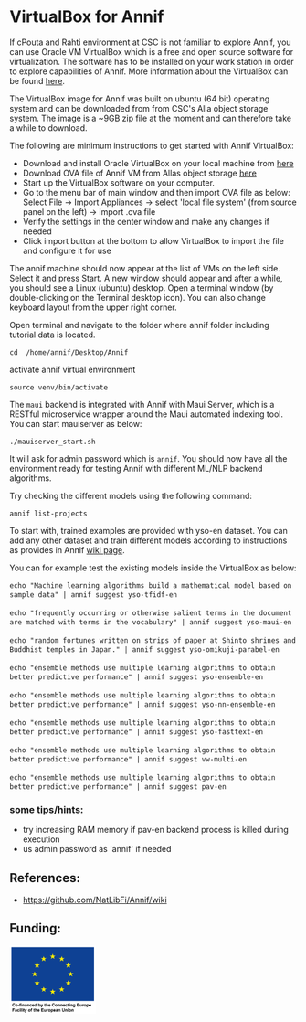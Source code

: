#  VirtualBox for Annif

If cPouta and Rahti environment at CSC is not familiar to explore Annif, you can use Oracle VM VirtualBox which is a free and  open source software for virtualization. The software  has to be installed on your work station in order to explore capabilities of Annif. More information about the VirtualBox can be found [here](https://www.virtualbox.org/manual/ch01.html).

The  VirtualBox image for Annif was built on ubuntu (64 bit) operating system and  can be downloaded from  from CSC's Alla object storage system. The image is a ~9GB zip file at the moment and can therefore take a while to download.

The following are minimum instructions to get started with Annif VirtualBox:

- Download and install Oracle VirtualBox on your local machine
  from [here](https://www.virtualbox.org/wiki/Downloads)
- Download OVA file of Annif VM from Allas object storage [here](www)
- Start up the VirtualBox software on your computer.
- Go to the menu bar of main window and then import OVA file as below: Select File -> Import Appliances -> select 'local file system' (from source panel on the left) -> import .ova file
- Verify the settings in the center window and make any changes if needed
- Click import button at the bottom to allow VirtualBox to import the file and configure it for use

The annif machine should now appear at the list of VMs on the left side. Select it and press Start. A new window should appear and after a while, you should see a Linux (ubuntu) desktop. Open a terminal window (by double-clicking on the Terminal desktop icon). You can also change keyboard layout from the upper right corner.

Open terminal and navigate to the folder where annif folder including tutorial data is located.

```
cd  /home/annif/Desktop/Annif
```
activate annif virtual environment

```
source venv/bin/activate

```
The `maui` backend is integrated with Annif with Maui Server, which is a RESTful microservice wrapper around the Maui automated indexing tool. You can start mauiserver as below:

```
./mauiserver_start.sh

```
It will ask for admin password which is  `annif`.  You should now have all the  environment ready for testing Annif with different ML/NLP backend algorithms.

Try checking the different models using the following command:

```
annif list-projects
```
To start with, trained examples are provided with yso-en dataset. You can add any other dataset and train different models according to  instructions as provides in Annif [wiki page](https://github.com/NatLibFi/Annif/wiki).

You can for example test the existing models inside the VirtualBox as below:

```
echo "Machine learning algorithms build a mathematical model based on sample data" | annif suggest yso-tfidf-en

echo "frequently occurring or otherwise salient terms in the document are matched with terms in the vocabulary" | annif suggest yso-maui-en

echo "random fortunes written on strips of paper at Shinto shrines and Buddhist temples in Japan." | annif suggest yso-omikuji-parabel-en

echo "ensemble methods use multiple learning algorithms to obtain better predictive performance" | annif suggest yso-ensemble-en

echo "ensemble methods use multiple learning algorithms to obtain better predictive performance" | annif suggest yso-nn-ensemble-en

echo "ensemble methods use multiple learning algorithms to obtain better predictive performance" | annif suggest yso-fasttext-en

echo "ensemble methods use multiple learning algorithms to obtain better predictive performance" | annif suggest vw-multi-en

echo "ensemble methods use multiple learning algorithms to obtain better predictive performance" | annif suggest pav-en

```

### some tips/hints:
- try increasing RAM memory if pav-en backend process is killed during execution 
- us admin password as 'annif' if needed

## References:
- https://github.com/NatLibFi/Annif/wiki

## Funding:

<img src="./EU_logo.png" width="30%">
